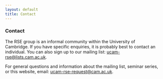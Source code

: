 ```yaml
---
layout: default
title: Contact
---
```


### Contact

The RSE group is an informal community within the University of
Cambridge. If you have specific enquiries, it is probably best to
contact an individual. You can also sign up to our mailing list: [ucam-rse@lists.cam.ac.uk](https://lists.cam.ac.uk/sympa/subscribe/ucam-rse).

For general questions and information about the
mailing list, seminar series, or this website, email:
[ucam-rse-request@cam.ac.uk](mailto:ucam-rse-request@cam.ac.uk).